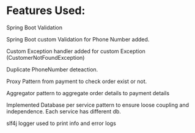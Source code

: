 Features Used:
==================
Spring Boot Validation

Spring Boot custom Validation for Phone Number added.

Custom Exception handler added for custom Exception (CustomerNotFoundException)

Duplicate PhoneNumber deteaction.

Proxy Pattern from payment to check order exist or not.

Aggregator pattern to aggregate order details to payment details

Implemented Database per service pattern to ensure loose coupling and independence. Each service has different db.

slf4j logger used to print info and error logs

